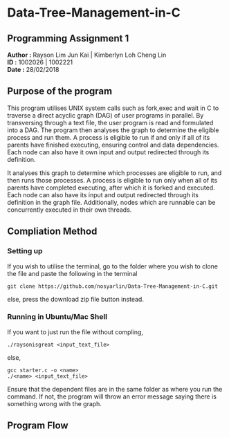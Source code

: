 # Data-Tree-Management-in-C

## Programming Assignment 1
**Author :** Rayson Lim Jun Kai  | Kimberlyn Loh Cheng Lin <br />
**ID     :** 1002026 | 1002221 <br />
**Date   :** 28/02/2018  

## Purpose of the program
This program utilises UNIX system calls such as fork,exec and wait in C to traverse a direct acyclic graph (DAG) of user programs in parallel. By transversing through a text file, the user program is read and formulated into a DAG. The program then analyses the graph to determine the eligible process and run them. A process is eligible to run if and only if all of its parents have finished executing, ensuring control and data dependencies. Each node can also have it own input and output redirected through its definition.  

It analyses this graph to determine which processes are eligible to run, and then runs those processes. A process is eligible to run only when all of its parents have completed executing, after which it is forked and executed. Each node can also have its input and output redirected through its definition in the graph file. Additionally, nodes which are runnable can be concurrently executed in their own threads.

## Compliation Method

### Setting up
If you wish to utilise the terminal, go to the folder where you wish to clone the file and paste the following in the terminal
``` 
git clone https://github.com/nosyarlin/Data-Tree-Management-in-C.git
```
else, press the download zip file button instead. 

### Running in Ubuntu/Mac Shell


If you want to just run the file without compling, 
```
./raysonisgreat <input_text_file>
```
else, 
```
gcc starter.c -o <name>
./<name> <input_text_file>
```
Ensure that the dependent files are in the same folder as where you run the command. If not, the program will throw an error message saying there is something wrong with the graph.

## Program Flow
